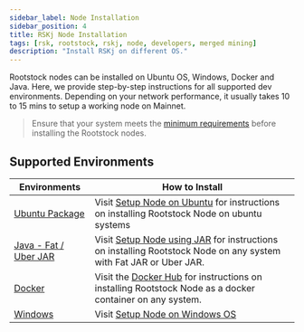 ```yaml
---
sidebar_label: Node Installation
sidebar_position: 4
title: RSKj Node Installation
tags: [rsk, rootstock, rskj, node, developers, merged mining]
description: "Install RSKj on different OS."
---
```


Rootstock nodes can be installed on Ubuntu OS, Windows, Docker and Java. Here, we provide step-by-step instructions for all supported dev environments. Depending on your network performance, it usually takes 10 to 15 mins to setup a working node on Mainnet.

> Ensure that your system meets the [minimum requirements](/rsk/node/install/requirements/) before installing the Rootstock nodes.

## Supported Environments
| Environments | How to Install |
| --- | --- |
| [Ubuntu Package](/rsk/node/install/operating-systems/ubuntu/) | Visit [Setup Node on Ubuntu](/rsk/node/install/operating-systems/ubuntu/) for instructions on installing Rootstock Node on ubuntu systems |
| [Java - Fat / Uber JAR](/rsk/node/install/operating-systems/java/) | Visit [Setup Node using JAR](/rsk/node/install/operating-systems/java/) for instructions on installing Rootstock Node on any system with Fat JAR or Uber JAR. |
| [Docker](https://hub.docker.com/r/rsksmart/rskj) |  Visit the [Docker Hub](https://hub.docker.com/r/rsksmart/rskj) for instructions on installing Rootstock Node as a docker container on any system. |
| [Windows](/rsk/node/contribute/windows/) | Visit [Setup Node on Windows OS](/rsk/node/contribute/windows/) |